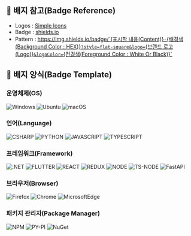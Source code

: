 ## 📑 배지 참고(Badge Reference)

* Logos   : [Simple Icons](https://simpleicons.org/)
* Badge   : [shields.io](https://shields.io/)
* Pattern : [https://img.shields.io/badge/`{표시할 내용(Content)}`-`{배경색(Background Color : HEX)}`?style=flat-square&logo=`{브랜드 로고(Logo)}`&logoColor=`{전경색(Foreground Color : White Or Black)}`](/)

## 💌 배지 양식(Badge Template)

### 운영체제(OS)

![Windows](https://img.shields.io/badge/Windows-0078D6?style=flat-square&logo=Windows&logoColor=white)
![Ubuntu](https://img.shields.io/badge/Ubuntu-E95420?style=flat-square&logo=Ubuntu&logoColor=white)
![macOS](https://img.shields.io/badge/macOS-000000?style=flat-square&logo=macOS&logoColor=white)

### 언어(Language)

![CSHARP](https://img.shields.io/badge/CSHARP-239120?style=flat-square&logo=CSharp&logoColor=white)
![PYTHON](https://img.shields.io/badge/PYTHON-3776AB?style=flat-square&logo=Python&logoColor=white)
![JAVASCRIPT](https://img.shields.io/badge/JAVASCRIPT-F7DF1E?style=flat-square&logo=JavaScript&logoColor=black)
![TYPESCRIPT](https://img.shields.io/badge/TYPESCRIPT-3178C6?style=flat-square&logo=TypeScript&logoColor=white)

### 프레임워크(Framework)

![.NET](https://img.shields.io/badge/.NET-512BD4?style=flat-square&logo=.NET&logoColor=white)
![FLUTTER](https://img.shields.io/badge/FLUTTER-02569B?style=flat-square&logo=Flutter&logoColor=white)
![REACT](https://img.shields.io/badge/REACT-61DAFB?style=flat-square&logo=React&logoColor=black)
![REDUX](https://img.shields.io/badge/REDUX-764ABC?style=flat-square&logo=Redux&logoColor=white)
![NODE](https://img.shields.io/badge/NODE.JS-339933?style=flat-square&logo=Node.js&logoColor=white)
![TS-NODE](https://img.shields.io/badge/TSNODE-3178C6?style=flat-square&logo=ts-node&logoColor=white)
![FastAPI](https://img.shields.io/badge/FastAPI-009688?style=flat-square&logo=FastAPI&logoColor=white)

### 브라우저(Browser)

![Firefox](https://img.shields.io/badge/Firefox-FF7139?style=flat-square&logo=FirefoxBrowser&logoColor=white)
![Chrome](https://img.shields.io/badge/Chrome-4285F4?style=flat-square&logo=GoogleChrome&logoColor=white)
![MicrosoftEdge](https://img.shields.io/badge/MicrosoftEdge-0078D7?style=flat-square&logo=MicrosoftEdge&logoColor=white)

### 패키지 관리자(Package Manager)

![NPM](https://img.shields.io/badge/NPM-CB3837?style=flat-square&logo=npm&logoColor=white)
![PY-PI](https://img.shields.io/badge/PYPI-3775A9?style=flat-square&logo=PyPI&logoColor=white)
![NuGet](https://img.shields.io/badge/NUGET-004880?style=flat-square&logo=NuGet&logoColor=white)
